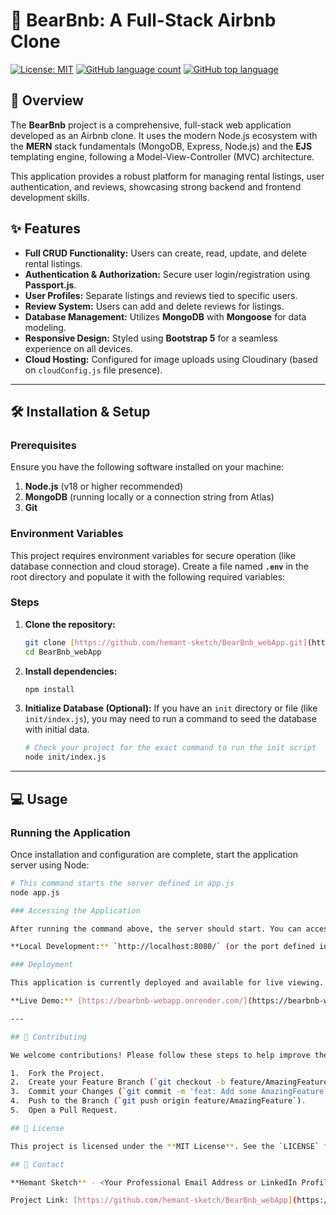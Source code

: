 # 🐻 BearBnb: A Full-Stack Airbnb Clone

[![License: MIT](https://img.shields.io/badge/License-MIT-yellow.svg)](LICENSE)
[![GitHub language count](https://img.shields.io/github/languages/count/hemant-sketch/BearBnb_webApp)](https://github.com/hemant-sketch/BearBnb_webApp)
[![GitHub top language](https://img.shields.io/github/languages/top/hemant-sketch/BearBnb_webApp)](https://github.com/hemant-sketch/BearBnb_webApp)

## 🚀 Overview

The **BearBnb** project is a comprehensive, full-stack web application developed as an Airbnb clone. It uses the modern Node.js ecosystem with the **MERN** stack fundamentals (MongoDB, Express, Node.js) and the **EJS** templating engine, following a Model-View-Controller (MVC) architecture.

This application provides a robust platform for managing rental listings, user authentication, and reviews, showcasing strong backend and frontend development skills.

## ✨ Features

* **Full CRUD Functionality:** Users can create, read, update, and delete rental listings.
* **Authentication & Authorization:** Secure user login/registration using **Passport.js**.
* **User Profiles:** Separate listings and reviews tied to specific users.
* **Review System:** Users can add and delete reviews for listings.
* **Database Management:** Utilizes **MongoDB** with **Mongoose** for data modeling.
* **Responsive Design:** Styled using **Bootstrap 5** for a seamless experience on all devices.
* **Cloud Hosting:** Configured for image uploads using Cloudinary (based on `cloudConfig.js` file presence).

---

## 🛠️ Installation & Setup

### Prerequisites

Ensure you have the following software installed on your machine:

1.  **Node.js** (v18 or higher recommended)
2.  **MongoDB** (running locally or a connection string from Atlas)
3.  **Git**

### Environment Variables

This project requires environment variables for secure operation (like database connection and cloud storage). Create a file named **`.env`** in the root directory and populate it with the following required variables:

### Steps

1.  **Clone the repository:**
    ```bash
    git clone [https://github.com/hemant-sketch/BearBnb_webApp.git](https://github.com/hemant-sketch/BearBnb_webApp.git)
    cd BearBnb_webApp
    ```

2.  **Install dependencies:**
    ```bash
    npm install
    ```

3.  **Initialize Database (Optional):**
    If you have an `init` directory or file (like `init/index.js`), you may need to run a command to seed the database with initial data.
    ```bash
    # Check your project for the exact command to run the init script
    node init/index.js
    ```

---

## 💻 Usage

### Running the Application

Once installation and configuration are complete, start the application server using Node:

```bash
# This command starts the server defined in app.js
node app.js

### Accessing the Application

After running the command above, the server should start. You can access the application in your web browser at:

**Local Development:** `http://localhost:8080/` (or the port defined in your `app.js`)

### Deployment

This application is currently deployed and available for live viewing.

**Live Demo:** [https://bearbnb-webapp.onrender.com/](https://bearbnb-webapp.onrender.com/)

---

## 🤝 Contributing

We welcome contributions! Please follow these steps to help improve the project:

1.  Fork the Project.
2.  Create your Feature Branch (`git checkout -b feature/AmazingFeature`).
3.  Commit your Changes (`git commit -m 'feat: Add some AmazingFeature'`).
4.  Push to the Branch (`git push origin feature/AmazingFeature`).
5.  Open a Pull Request.

## 📝 License

This project is licensed under the **MIT License**. See the `LICENSE` file for more details.

## 📧 Contact

**Hemant Sketch** - <Your Professional Email Address or LinkedIn Profile Link>

Project Link: [https://github.com/hemant-sketch/BearBnb_webApp](https://github.com/hemant-sketch/BearBnb_webApp)
